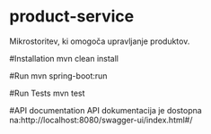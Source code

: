 # product-service

Mikrostoritev, ki omogoča upravljanje produktov.

#Installation
mvn clean install

#Run
mvn spring-boot:run

#Run Tests
mvn test

#API documentation
API dokumentacija je dostopna na:http://localhost:8080/swagger-ui/index.html#/
